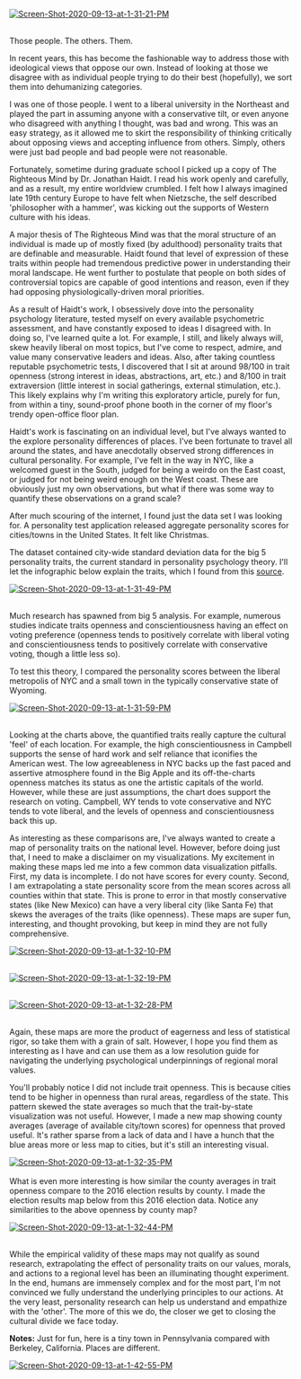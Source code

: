 <a href="https://postimg.cc/Fkpqx3xs" target="_blank"><img src="https://i.postimg.cc/SjbhkG28/Screen-Shot-2020-09-13-at-1-31-21-PM.png" alt="Screen-Shot-2020-09-13-at-1-31-21-PM"/></a><br/><br/>




Those people. The others. Them. 

In recent years, this has become the fashionable way to address those with ideological views that oppose our own. Instead of looking at those we disagree with as individual people trying to do their best (hopefully), we sort them into dehumanizing categories. 

I was one of those people. I went to a liberal university in the Northeast and played the part in assuming anyone with a conservative tilt, or even anyone who disagreed with anything I thought, was bad and wrong. This was an easy strategy, as it allowed me to skirt the responsibility of thinking critically about opposing views and accepting influence from others. Simply, others were just bad people and bad people were not reasonable. 

Fortunately, sometime during graduate school I picked up a copy of The Righteous Mind by Dr. Jonathan Haidt. I read his work openly and carefully, and as a result, my entire worldview crumbled. I felt how I always imagined late 19th century Europe to have felt when Nietzsche, the self described 'philosopher with a hammer', was kicking out the supports of Western culture with his ideas.

A major thesis of The Righteous Mind was that the moral structure of an individual is made up of mostly fixed (by adulthood) personality traits that are definable and measurable. Haidt found that level of expression of these traits within people had tremendous predictive power in understanding their moral landscape. He went further to postulate that people on both sides of controversial topics are capable of good intentions and reason, even if they had opposing physiologically-driven moral priorities. 

As a result of Haidt's work, I obsessively dove into the personality psychology literature, tested myself on every available psychometric assessment, and have constantly exposed to ideas I disagreed with. In doing so, I've learned quite a lot. For example, I still, and likely always will, skew heavily liberal on most topics, but I've come to respect, admire, and value many conservative leaders and ideas. Also, after taking countless reputable psychometric tests, I discovered that I sit at around 98/100 in trait openness (strong interest in ideas, abstractions, art, etc.) and 8/100 in trait extraversion (little interest in social gatherings, external stimulation, etc.). This likely explains why I'm writing this exploratory article, purely for fun, from within a tiny, sound-proof phone booth in the corner of my floor's trendy open-office floor plan.

Haidt's work is fascinating on an individual level, but I've always wanted to the explore personality differences of places. I've been fortunate to travel all around the states, and have anecdotally observed strong differences in cultural personality. For example, I've felt in the way in NYC, like a welcomed guest in the South, judged for being a weirdo on the East coast, or judged for not being weird enough on the West coast. These are obviously just my own observations, but what if there was some way to quantify these observations on a grand scale?

After much scouring of the internet, I found just the data set I was looking for. A personality test application released aggregate personality scores for cities/towns in the United States. It felt like Christmas.

The dataset contained city-wide standard deviation data for the big 5 personality traits, the current standard in personality psychology theory. I'll let the infographic below explain the traits, which I found from this [source](https://www.chegg.com/homework-help/review-big-five-personality-traits-shown-figure-1115-areas-w-chapter-11-problem-47paq-solution-9781630181857-exc).

<a href="https://postimg.cc/bsNNfRWg" target="_blank"><img src="https://i.postimg.cc/pXK98GBw/Screen-Shot-2020-09-13-at-1-31-49-PM.png" alt="Screen-Shot-2020-09-13-at-1-31-49-PM"/></a><br/><br/>

Much research has spawned from big 5 analysis. For example, numerous studies indicate traits openness and conscientiousness having an effect on voting preference (openness tends to positively correlate with liberal voting and conscientiousness tends to positively correlate with conservative voting, though a little less so).

To test this theory, I compared the personality scores between the liberal metropolis of NYC and a small town in the typically conservative state of Wyoming.

<a href="https://postimg.cc/fkvTPP2k" target="_blank"><img src="https://i.postimg.cc/VsxrJQX9/Screen-Shot-2020-09-13-at-1-31-59-PM.png" alt="Screen-Shot-2020-09-13-at-1-31-59-PM"/></a><br/><br/>

Looking at the charts above, the quantified traits really capture the cultural 'feel' of each location. For example, the high conscientiousness in Campbell supports the sense of hard work and self reliance that iconifies the American west. The low agreeableness in NYC backs up the fast paced and assertive atmosphere found in the Big Apple and its off-the-charts openness matches its status as one the artistic capitals of the world. However, while these are just assumptions, the chart does support the research on voting. Campbell, WY tends to vote conservative and NYC tends to vote liberal, and the levels of openness and conscientiousness back this up.

As interesting as these comparisons are, I've always wanted to create a map of personality traits on the national level. However, before doing just that, I need to make a disclaimer on my visualizations. My excitement in making these maps led me into a few common data visualization pitfalls. First, my data is incomplete. I do not have scores for every county. Second, I am extrapolating a state personality score from the mean scores across all counties within that state. This is prone to error in that mostly conservative states (like New Mexico) can have a very liberal city (like Santa Fe) that skews the averages of the traits (like openness). These maps are super fun, interesting, and thought provoking, but keep in mind they are not fully comprehensive.

<a href="https://postimg.cc/56794CMV" target="_blank"><img src="https://i.postimg.cc/zG5ykCtV/Screen-Shot-2020-09-13-at-1-32-10-PM.png" alt="Screen-Shot-2020-09-13-at-1-32-10-PM"/></a><br/><br/>

<a href="https://postimg.cc/FYw9cXRC" target="_blank"><img src="https://i.postimg.cc/d0VDbqKF/Screen-Shot-2020-09-13-at-1-32-19-PM.png" alt="Screen-Shot-2020-09-13-at-1-32-19-PM"/></a><br/><br/>

<a href="https://postimg.cc/188mf39N" target="_blank"><img src="https://i.postimg.cc/W1nhYdCS/Screen-Shot-2020-09-13-at-1-32-28-PM.png" alt="Screen-Shot-2020-09-13-at-1-32-28-PM"/></a><br/><br/>

Again, these maps are more the product of eagerness and less of statistical rigor, so take them with a grain of salt. However, I hope you find them as interesting as I have and can use them as a low resolution guide for navigating the underlying psychological underpinnings of regional moral values.

You'll probably notice I did not include trait openness. This is because cities tend to be higher in openness than rural areas, regardless of the state. This pattern skewed the state averages so much that the trait-by-state visualization was not useful. However, I made a new map showing county averages (average of available city/town scores) for openness that proved useful. It's rather sparse from a lack of data and I have a hunch that the blue areas more or less map to cities, but it's still an interesting visual.

<a href="https://postimg.cc/XZFnk1Bj" target="_blank"><img src="https://i.postimg.cc/DzpmFt2X/Screen-Shot-2020-09-13-at-1-32-35-PM.png" alt="Screen-Shot-2020-09-13-at-1-32-35-PM"/></a><br/><br/>
﻿
What is even more interesting is how similar the county averages in trait openness compare to the 2016 election results by county. I made the election results map below from this 2016 election data. Notice any similarities to the above openness by county map?

<a href="https://postimg.cc/LYp2Ckjz" target="_blank"><img src="https://i.postimg.cc/mDckr8D6/Screen-Shot-2020-09-13-at-1-32-44-PM.png" alt="Screen-Shot-2020-09-13-at-1-32-44-PM"/></a><br/><br/>

While the empirical validity of these maps may not qualify as sound research, extrapolating the effect of personality traits on our values, morals, and actions to a regional level has been an illuminating thought experiment. In the end, humans are immensely complex and for the most part, I'm not convinced we fully understand the underlying principles to our actions. At the very least, personality research can help us understand and empathize with the 'other'. The more of this we do, the closer we get to closing the cultural divide we face today.




**Notes:**
Just for fun, here is a tiny town in Pennsylvania compared with Berkeley, California. Places are different.

<a href='https://postimg.cc/ppGznCFc' target='_blank'><img src='https://i.postimg.cc/t4y5wmCb/Screen-Shot-2020-09-13-at-1-42-55-PM.png' border='0' alt='Screen-Shot-2020-09-13-at-1-42-55-PM'/></a>

